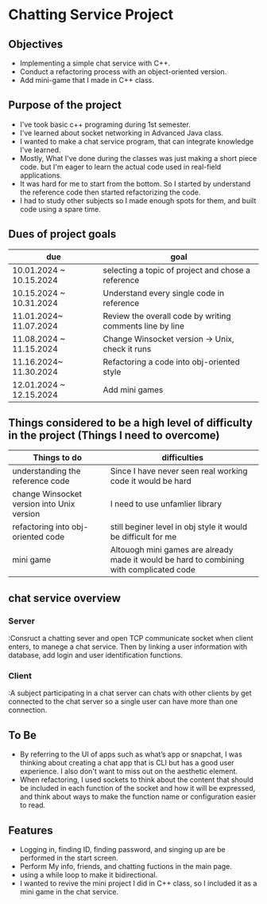 # Chatting Service Project

## Objectives
- Implementing a simple chat service with C++.
- Conduct a refactoring process with an object-oriented version.
- Add mini-game that I made in C++ class.

## Purpose of the project
- I've took basic c++ programing during 1st semester.
- I've learned about socket networking in Advanced Java class.
- I wanted to make a chat service program, that can integrate knowledge I've learned. 
- Mostly, What I've done during the classes was just making a short piece code. but I'm eager to learn the actual code used in real-field applications.
- It was hard for me to start from the bottom. So I started by understand the reference code then started refactorizing the code.
- I had to study other subjects so I made enough spots for them, and built code using a spare time.


## Dues of project goals

|due|goal|
|--|--|
|10.01.2024 ~ 10.15.2024|selecting a topic of project and chose a reference|
|10.15.2024 ~ 10.31.2024|Understand every single code in reference|
|11.01.2024~ 11.07.2024| Review the overall code by writing comments line by line|
|11.08.2024 ~ 11.15.2024|Change Winsocket version -> Unix, check it runs|
|11.16.2024~ 11.30.2024| Refactoring a code into obj-oriented style|
|12.01.2024 ~ 12.15.2024| Add mini games|


## Things considered to be a high level of difficulty in the project (Things I need to overcome)
|Things to do |difficulties|
|--|--|
|understanding the reference code|Since I have never seen real working code it would be hard|
|change Winsocket version into Unix version|I need to use unfamlier library |
|refactoring into obj-oriented code|still beginer level in obj style it would be difficult for me|
|mini game|Altouogh mini games are already made it would be hard to combining with complicated code|



## chat service overview
### Server 
:Consruct a chatting sever and open TCP communicate socket when client enters, to manege a chat service. Then by linking a user information with database, add login and user identification functions.

### Client 
:A subject participating in a chat server can chats with other clients  by get connected to the chat server so a single user can have more than one connection.

## To Be 
- By referring to the UI of apps such as what’s app or snapchat, I was thinking about creating a chat app that is CLI but has a good user experience. I also don't want to miss out on the aesthetic element.
- When refactoring, I used sockets to think about the content that should be included in each function of the socket and how it will be expressed, and think about ways to make the function name or configuration easier to read.

## Features
- Logging in, finding ID, finding password, and singing up are be performed in the start screen.
- Perform My info, friends, and chatting fuctions in the main page.
- using a while loop to make it bidirectional.
- I wanted to revive the mini project I did in C++ class, so I included it as a mini game in the chat service.
